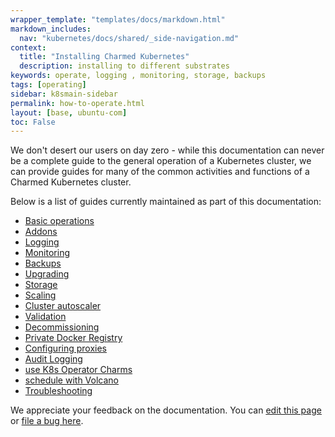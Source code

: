 ```yaml
---
wrapper_template: "templates/docs/markdown.html"
markdown_includes:
  nav: "kubernetes/docs/shared/_side-navigation.md"
context:
  title: "Installing Charmed Kubernetes"
  description: installing to different substrates
keywords: operate, logging , monitoring, storage, backups
tags: [operating]
sidebar: k8smain-sidebar
permalink: how-to-operate.html
layout: [base, ubuntu-com]
toc: False
---
```


We don't desert our users on day zero - while this documentation can never be a complete guide to the general operation of a Kubernetes cluster, we can provide guides for many of the common activities and functions of a Charmed Kubernetes cluster. 

Below is a list of guides currently maintained as part of this documentation:

- [Basic operations](/kubernetes/docs/operations)
- [Addons](/kubernetes/docs/cdk-addons)
- [Logging](/kubernetes/docs/logging)
- [Monitoring](/kubernetes/docs/monitoring)
- [Backups](/kubernetes/docs/backups)
- [Upgrading](/kubernetes/docs/upgrading)
- [Storage](/kubernetes/docs/storage)
- [Scaling](/kubernetes/docs/scaling)
- [Cluster autoscaler](/kubernetes/docs/autoscaler)
- [Validation](/kubernetes/docs/validation)
- [Decommissioning](/kubernetes/docs/decommissioning)
- [Private Docker Registry](/kubernetes/docs/docker-registry)
- [Configuring proxies](/kubernetes/docs/proxies)
- [Audit Logging](/kubernetes/docs/audit-logging)
- [use K8s Operator Charms](/kubernetes/docs/operator-charms)
- [schedule with Volcano](/kubernetes/docs/volcano)
- [Troubleshooting](/kubernetes/docs/troubleshooting)

<!-- FEEDBACK -->
<div class="p-notification--information">
  <div class="p-notification__content">
    <p class="p-notification__message">We appreciate your feedback on the documentation. You can
    <a href="https://github.com/charmed-kubernetes/kubernetes-docs/edit/main/pages/k8s/how-to-operate.md" >edit this page</a>
    or
    <a href="https://github.com/charmed-kubernetes/kubernetes-docs/issues/new" >file a bug here</a>.</p>
  </div>
</div>